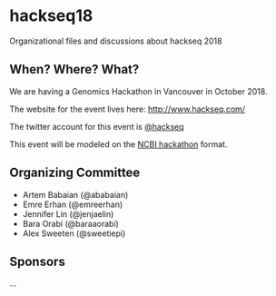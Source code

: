 # hackseq18

Organizational files and discussions about hackseq 2018

## When? Where? What?  
We are having a Genomics Hackathon in Vancouver in October 2018. 

The website for the event lives here: http://www.hackseq.com/

The twitter account for this event is [@hackseq](https://twitter.com/search?f=tweets&q=hackseq)

This event will be modeled on the [NCBI hackathon](https://github.com/NCBI-Hackathons) format.

## Organizing Committee

* Artem Babaian (@ababaian)
* Emre Erhan (@emreerhan)
* Jennifer Lin (@jenjaelin)
* Bara Orabi (@baraaorabi)
* Alex Sweeten (@sweetiepi)

## Sponsors

...
